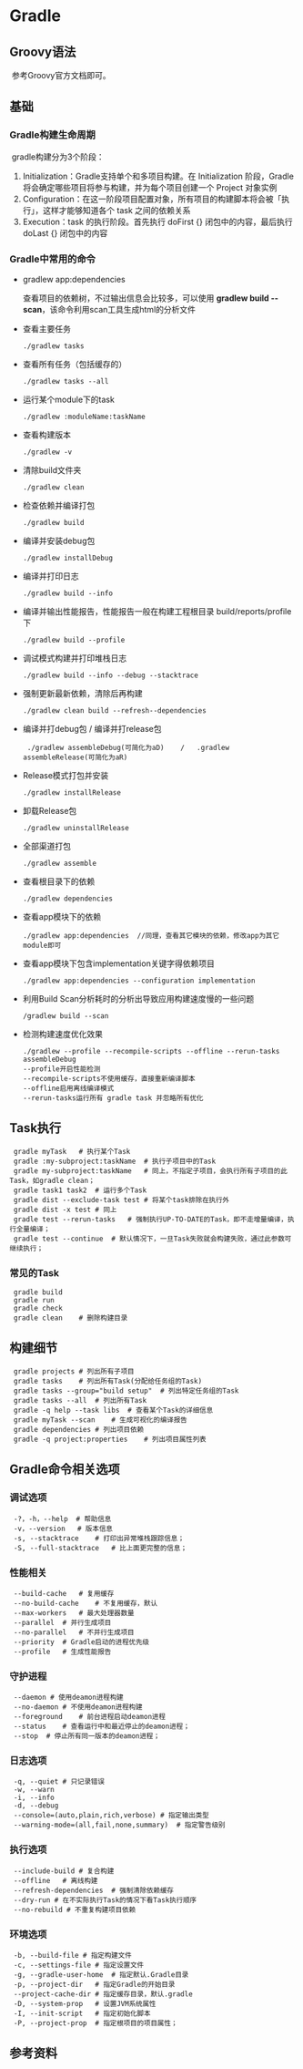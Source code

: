 # Gradle

## Groovy语法	

​	参考Groovy官方文档即可。



## 基础

### Gradle构建生命周期

​	gradle构建分为3个阶段：

1. Initialization：Gradle支持单个和多项目构建。在 Initialization 阶段，Gradle 将会确定哪些项目将参与构建，并为每个项目创建一个 Project 对象实例
2. Configuration：在这一阶段项目配置对象，所有项目的构建脚本将会被「执行」，这样才能够知道各个 task 之间的依赖关系
3. Execution：task 的执行阶段。首先执行 doFirst {} 闭包中的内容，最后执行 doLast {} 闭包中的内容

### Gradle中常用的命令

- gradlew app:dependencies

  查看项目的依赖树，不过输出信息会比较多，可以使用 **gradlew build --scan**，该命令利用scan工具生成html的分析文件

- 查看主要任务

  ```
  ./gradlew tasks
  ```

- 查看所有任务（包括缓存的）

  ```
  ./gradlew tasks --all
  ```

- 运行某个module下的task

  ```
  ./gradlew :moduleName:taskName
  ```

- 查看构建版本

  ```
  ./gradlew -v
  ```

- 清除build文件夹

  ```
  ./gradlew clean
  ```

- 检查依赖并编译打包

  ```
  ./gradlew build
  ```

- 编译并安装debug包

  ```
  ./gradlew installDebug
  ```

- 编译并打印日志

  ```
  ./gradlew build --info
  ```

- 编译并输出性能报告，性能报告一般在构建工程根目录 build/reports/profile 下

  ```
  ./gradlew build --profile
  ```

- 调试模式构建并打印堆栈日志

  ```
  ./gradlew build --info --debug --stacktrace
  ```

- 强制更新最新依赖，清除后再构建

  ```
  ./gradlew clean build --refresh--dependencies
  ```

- 编译并打debug包 / 编译并打release包

  ```
   ./gradlew assembleDebug(可简化为aD)    /   .gradlew assembleRelease(可简化为aR)
  ```

- Release模式打包并安装

  ```
  ./gradlew installRelease
  ```

- 卸载Release包

  ```
  ./gradlew uninstallRelease
  ```

- 全部渠道打包

  ```
  ./gradlew assemble
  ```

- 查看根目录下的依赖

  ```
  ./gradlew dependencies
  ```

- 查看app模块下的依赖

  ```
  ./gradlew app:dependencies  //同理，查看其它模块的依赖，修改app为其它module即可
  ```

- 查看app模块下包含implementation关键字得依赖项目

  ```
  ./gradlew app:dependencies --configuration implementation
  ```

- 利用Build Scan分析耗时的分析出导致应用构建速度慢的一些问题

  ```
  /gradlew build --scan
  ```

- 检测构建速度优化效果

  ```
  ./gradlew --profile --recompile-scripts --offline --rerun-tasks assembleDebug
  --profile开启性能检测
  --recompile-scripts不使用缓存，直接重新编译脚本
  --offline启用离线编译模式
  --rerun-tasks运行所有 gradle task 并忽略所有优化
  ```

## Task执行

```
 gradle myTask   # 执行某个Task
 gradle :my-subproject:taskName  # 执行子项目中的Task
 gradle my-subproject:taskName   # 同上，不指定子项目，会执行所有子项目的此Task，如gradle clean；
 gradle task1 task2  # 运行多个Task
 gradle dist --exclude-task test # 将某个task排除在执行外
 gradle dist -x test # 同上
 gradle test --rerun-tasks   # 强制执行UP-TO-DATE的Task，即不走增量编译，执行全量编译；
 gradle test --continue  # 默认情况下，一旦Task失败就会构建失败，通过此参数可继续执行；
```

### 常见的Task

```
 gradle build
 gradle run
 gradle check
 gradle clean    # 删除构建目录
```

## 构建细节

```
 gradle projects # 列出所有子项目
 gradle tasks    # 列出所有Task(分配给任务组的Task)
 gradle tasks --group="build setup"  # 列出特定任务组的Task
 gradle tasks --all  # 列出所有Task
 gradle -q help --task libs  # 查看某个Task的详细信息
 gradle myTask --scan    # 生成可视化的编译报告
 gradle dependencies # 列出项目依赖
 gradle -q project:properties    # 列出项目属性列表
```

## Gradle命令相关选项

### 调试选项

```
 -?，-h，--help  # 帮助信息
 -v，--version   # 版本信息
 -s, --stacktrace    # 打印出异常堆栈跟踪信息；
 -S, --full-stacktrace   # 比上面更完整的信息；
```

### 性能相关

```
 --build-cache   # 复用缓存
 --no-build-cache    # 不复用缓存，默认
 --max-workers   # 最大处理器数量
 --parallel  # 并行生成项目
 --no-parallel   # 不并行生成项目
 --priority  # Gradle启动的进程优先级
 --profile   # 生成性能报告
```

### 守护进程

```
 --daemon # 使用deamon进程构建
 --no-daemon # 不使用deamon进程构建
 --foreground    # 前台进程启动deamon进程
 --status    # 查看运行中和最近停止的deamon进程；
 --stop  # 停止所有同一版本的deamon进程；
```

### 日志选项

```
 -q, --quiet # 只记录错误
 -w, --warn
 -i, --info
 -d, --debug
 --console=(auto,plain,rich,verbose) # 指定输出类型
 --warning-mode=(all,fail,none,summary)  # 指定警告级别
```

### 执行选项

```
 --include-build # 复合构建
 --offline   # 离线构建
 --refresh-dependencies  # 强制清除依赖缓存
 --dry-run # 在不实际执行Task的情况下看Task执行顺序
 --no-rebuild # 不重复构建项目依赖
```

### 环境选项

```
 -b, --build-file # 指定构建文件
 -c, --settings-file # 指定设置文件
 -g, --gradle-user-home  # 指定默认.Gradle目录
 -p, --project-dir   # 指定Gradle的开始目录
 --project-cache-dir # 指定缓存目录，默认.gradle
 -D, --system-prop   # 设置JVM系统属性
 -I, --init-script   # 指定初始化脚本
 -P, --project-prop  # 指定根项目的项目属性；
```



## 参考资料

[Gradle官方文档]: https://docs.gradle.org/current/userguide/userguide.html
[Groovy官方文档]: http://www.groovy-lang.org/api.html
[补齐Android技能树 - 玩转Gradle(一) | 小册免费学]: https://juejin.cn/post/6950643579643494431
[Gradle 与 Android 构建入门]: https://juejin.cn/post/6844904121217056782
[7个你应该知道的Gradle实用技巧]: https://juejin.cn/post/6947675376835362846
[Android中的Gradle之配置及构建优化]: https://juejin.cn/post/6844903697823039501
[Android 进阶之路：ASM 修改字节码，这样学就对了！]: https://juejin.cn/post/6999646242125529096
[加快apk的构建速度，如何把编译时间从130秒降到17秒]: (https://www.jianshu.com/p/53923d8f241c)
[深度探索 Gradle 自动化构建技术（一、Gradle 核心配置篇）]: https://juejin.cn/post/6844904122492125198
[为什么说 Gradle 是 Android 进阶绕不去的坎]: https://mp.weixin.qq.com/s/bysl7n3MaHgxLvge-esSBQ
[寄Android开发Gradle你需要知道的知识]: https://juejin.cn/post/6844903603086295054#heading-28
[补齐Android技能树——从AGP构建过程到APK打包过程]: https://juejin.cn/post/6963527524609425415
[补齐Android技能树 - 从害怕到玩转Android代码混淆]: https://juejin.cn/post/6966526844552085512
[一文学会Android Gradle Transform基础使用]: https://juejin.cn/post/6914485867029463054
[Android gradle 7.0+完整配置记录]: https://www.cnblogs.com/bg-tab/p/16303565.html
[Gradle 系列（2）手把手带你自定义 Gradle 插件]: https://juejin.cn/post/7098383560746696718#heading-21
[深入探索编译插桩技术（四、ASM 探秘）]: https://juejin.cn/post/6844904118700474375#heading-4Hunter
[深入探索编译插桩技术（三、解密 JVM 字节码）]: https://juejin.cn/post/6844904116603486222